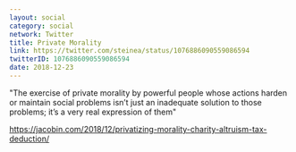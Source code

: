 ```yaml
---
layout: social
category: social
network: Twitter
title: Private Morality
link: https://twitter.com/steinea/status/1076886090559086594
twitterID: 1076886090559086594
date: 2018-12-23
---
```


"The exercise of private morality by powerful people whose actions harden or maintain social problems isn’t just an inadequate solution to those problems; it’s a very real expression of them"

<https://jacobin.com/2018/12/privatizing-morality-charity-altruism-tax-deduction/>
